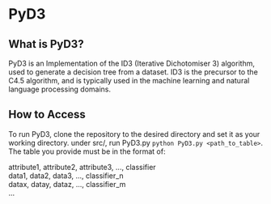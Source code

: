 # PyD3

## What is PyD3?

PyD3 is an Implementation of the ID3 (Iterative Dichotomiser 3) algorithm, used to generate a decision tree from a dataset. ID3 is the precursor to the C4.5 algorithm, and is typically used in the machine learning and natural language processing domains.

## How to Access

To run PyD3, clone the repository to the desired directory and set it as your working directory. under src/, run PyD3.py 
`python PyD3.py <path_to_table>`. The table you provide must be in the format of:

attribute1, attribute2, attribute3, ..., classifier <br />
data1, data2, data3, ..., classifier_n <br />
datax, datay, dataz, ..., classifier_m <br />
...
